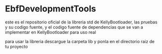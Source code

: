 # EbfDevelopmentTools

este es el repositorio oficial de la libreria std de KellyBootloader, las pruebas y su codigo fuente, y el codigo fuente de dependencias que se van a implementar en KellyBootloader para uso real

para usar la libreria descargue la carpeta lib y ponla en el directorio raiz de tu proyecto
